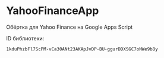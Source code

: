 # YahooFinanceApp
Обёртка для Yahoo Finance на Google Apps Script

ID библиотеки:

``1kduPhzbFl7ScPM-vCa30ANt23AKApJvDP-BU-ggurDDXSGC7oNWe9b8y``
